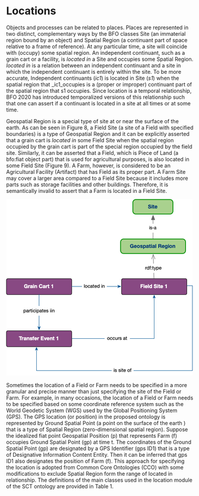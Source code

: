 


# Locations 

Objects and processes can be related to places. Places are represented in two distinct, complementary ways by the BFO classes Site  (an immaterial region bound by an object) and Spatial Region  (a continuant part of space relative to a frame of reference). At any particular time, a site will coincide with (occupy) some spatial region. An independent continuant, such as a grain cart or a facility, is  _located in_  a Site  and occupies some Spatial Region.  _located in_  is a relation between an independent continuant and a site in which the independent continuant is entirely within the site. To be more accurate, Independent continuants  (_ic1_) is located in Site  (_s1_) when the spatial region that  _ic1_occupies is a (proper or improper) continuant part of the spatial region that s1 occupies. Since location is a temporal relationship, BFO 2020 has introduced temporalized versions of this relationship such that one can assert if a continuant is located in a site at all times or at some time.

Geospatial Region  is a special type of site at or near the surface of the earth. As can be seen in Figure  8, a Field Site  (a site of a Field with specified boundaries) is a type of Geospatial Region  and it can be explicitly asserted that a grain cart is  _located in_  some Field Site  when the spatial region occupied by the grain cart is part of the special region occupied by the field site. Similarly, it can be asserted that a Field, which is Piece of Land  (a bfo:fiat object part) that is used for agricultural purposes, is also located in some Field Site (Figure  9).  A Farm, however, is considered to be an Agricultural Facility  (Artifact) that has Field as its proper part. A Farm Site  may cover a larger area compared to a Field Site  because it includes more parts such as storage facilities and other buildings. Therefore, it is semantically invalid to assert that a Farm is located in a Field Site.


![A Grain Cart (Object) is located in a Site and the Transfer Event occurs at a site](https://github.com/InfoneerTXST/IOF-SupplyChain-WG/blob/master/Documentation%20%26%20Resources/images/location-3.png)

Sometimes the location of a Field or Farm needs to be specified in a more granular and precise manner than just specifying the site of the Field or Farm. For example, in many occasions, the location of a Field or Farm needs to be specified based on some coordinate reference system such as the World Geodetic System (WGS) used by the Global Positioning System (GPS). The GPS location (or position) in the proposed ontology is represented  by Ground Spatial Point (a point on the surface of the earth ) that is a type of Spatial Region (zero-dimensional spatial region). Suppose the idealized fiat point Geospatial Position (p) that represents Farm (f) occupies Ground Spatial Point (gp) at time t. The coordinates of the Ground Spatial Point (gp) are designated by a GPS Identifier (gps ID1) that is a type of Designative Information Content Entity. Then it can be inferred that gps ID1 also designates the position of Farm (f). This approach for specifying the location is adopted from Common Core Ontologies (CCO) with some modifications to exclude Spatial Region form the range of located in relationship. The definitions of the main classes used in the location module of the SCT ontology are provided in Table 1.

